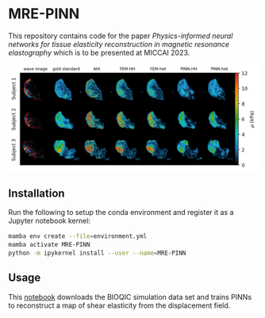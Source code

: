 # MRE-PINN

This repository contains code for the paper *Physics-informed neural networks for tissue elasticity reconstruction in magnetic resonance elastography* which is to be presented at MICCAI 2023.

![MRE-PINN examples](MICCAI-2023/images/patient_image_grid.png)

## Installation

Run the following to setup the conda environment and register it as a Jupyter notebook kernel:

```bash
mamba env create --file=environment.yml
mamba activate MRE-PINN
python -m ipykernel install --user --name=MRE-PINN
```

## Usage

This [notebook](MICCAI-2023/MICCAI-2023-simulation-training.ipynb) downloads the BIOQIC simulation data set and trains PINNs to reconstruct a map of shear elasticity from the displacement field.
